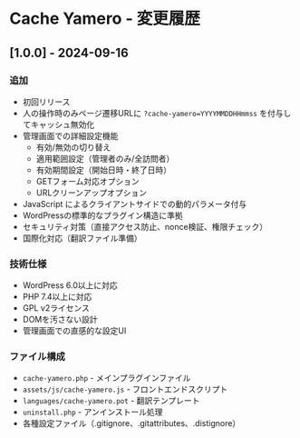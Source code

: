 # Cache Yamero - 変更履歴

## [1.0.0] - 2024-09-16

### 追加
- 初回リリース
- 人の操作時のみページ遷移URLに `?cache-yamero=YYYYMMDDHHmmss` を付与してキャッシュ無効化
- 管理画面での詳細設定機能
  - 有効/無効の切り替え
  - 適用範囲設定（管理者のみ/全訪問者）
  - 有効期間設定（開始日時・終了日時）
  - GETフォーム対応オプション
  - URLクリーンアップオプション
- JavaScript によるクライアントサイドでの動的パラメータ付与
- WordPressの標準的なプラグイン構造に準拠
- セキュリティ対策（直接アクセス防止、nonce検証、権限チェック）
- 国際化対応（翻訳ファイル準備）

### 技術仕様
- WordPress 6.0以上に対応
- PHP 7.4以上に対応
- GPL v2ライセンス
- DOMを汚さない設計
- 管理画面での直感的な設定UI

### ファイル構成
- `cache-yamero.php` - メインプラグインファイル
- `assets/js/cache-yamero.js` - フロントエンドスクリプト
- `languages/cache-yamero.pot` - 翻訳テンプレート
- `uninstall.php` - アンインストール処理
- 各種設定ファイル（.gitignore、.gitattributes、.distignore）
